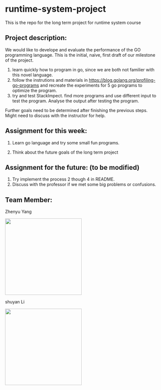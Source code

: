# runtime-system-project

This is the repo for the long term project for runtime system course


## Project description:

We would like to develope and evaluate the performance of the GO programming language.  This is the initial, naive, first draft of our milestone of the project.

1. learn quickly how to program in go, since we are both not familier with this novel language.
2. follow the instrutions and materials in https://blog.golang.org/profiling-go-programs and recreate the experiments for 5 go programs to optimize the program. 
3. try and test StackImpect. find more programs and use different input to test the program. Analyse the output after testing the program.

Further goals need to be determined after finishing the previous steps. Might need to discuss with the instructor for help.



## Assignment for this week:

1. Learn go language and try some small fun programs.

2. Think about the future goals of the long term project



## Assignment for the future: (to be modified)

1. Try implement the process 2 though 4 in README. 
2. Discuss with the professor if we met some big problems or confusions.

## Team Member:

Zhenyu Yang


<img src="http://zhenyuyang.usite.pro/unspecified.jpg" height="250" />



shuyan Li


<img src="https://dl.dropbox.com/s/btfxgoaqfj2x8zj/shuyan.jpg?dl=0" height="250" />

